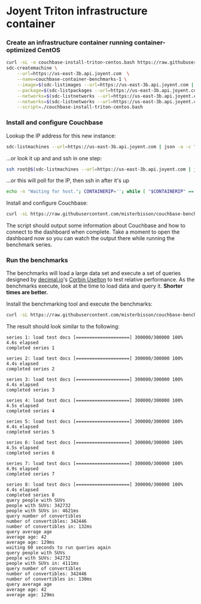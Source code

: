 # Joyent Triton infrastructure container

### Create an infrastructure container running container-optimized CentOS

```bash
curl -sL -o couchbase-install-triton-centos.bash https://raw.githubusercontent.com/misterbisson/couchbase-benchmark/master/bin/install-triton-centos.bash
sdc-createmachine \
    --url=https://us-east-3b.api.joyent.com  \
    --name=couchbase-container-benchmarks-1 \
    --image=$(sdc-listimages --url=https://us-east-3b.api.joyent.com | json -a -c "this.name === 'lx-centos-6'" id) \
    --package=$(sdc-listpackages --url=https://us-east-3b.api.joyent.com | json -a -c "this.memory === 4096" id) \
    --networks=$(sdc-listnetworks --url=https://us-east-3b.api.joyent.com | json -a -c "this.name ==='default'" id) \
    --networks=$(sdc-listnetworks --url=https://us-east-3b.api.joyent.com | json -a -c "this.name ==='Joyent-SDC-Public'" id) \
    --script=./couchbase-install-triton-centos.bash
```

### Install and configure Couchbase

Lookup the IP address for this new instance:

```bash
sdc-listmachines --url=https://us-east-3b.api.joyent.com | json -a -c "this.name === 'couchbase-container-benchmarks-1'" ips.1
```

...or look it up and and ssh in one step:

```bash
ssh root@$(sdc-listmachines --url=https://us-east-3b.api.joyent.com | json -a -c "this.name === 'couchbase-container-benchmarks-1'" ips.1)
```

...or this will poll for the IP, then ssh in after it's up

```bash
echo -n "Waiting for host."; CONTAINERIP=''; while [ "$CONTAINERIP" == '' ]; do echo -n '.'; CONTAINERIP=$(sdc-listmachines --url=https://us-east-3b.api.joyent.com | json -a -c "this.name === 'couchbase-container-benchmarks-1'" ips.1); sleep 0.7; done; echo; echo "Host created: $CONTAINERIP"; echo -n "Waiting for ssh to start."; for i in {1..7}; do echo -n '.'; sleep 0.7; done; echo; ssh root@$CONTAINERIP
```

Install and configure Couchbase:

```bash
curl -sL https://raw.githubusercontent.com/misterbisson/couchbase-benchmark/master/bin/install-triton-centos.bash | bash
```

The script should output some information about Couchbase and how to connect to the dashboard when complete. Take a moment to open the dashboard now so you can watch the output there while running the benchmark series.

### Run the benchmarks

The benchmarks will load a large data set and execute a set of queries designed by [decimal.io](http://www.decimal.io)'s [Corbin Uselton](https://github.com/corbinu) to test relative performance. As the benchmarks execute, look at the time to load data and query it. **Shorter times are better.**

Install the benchmarking tool and execute the benchmarks:

```bash
curl -sL https://raw.githubusercontent.com/misterbisson/couchbase-benchmark/master/bin/benchmark.bash | bash
```

The result should look similar to the following:

```
series 1: load test docs [====================] 300000/300000 100% 4.6s elapsed
completed series 1

series 2: load test docs [====================] 300000/300000 100% 4.4s elapsed
completed series 2

series 3: load test docs [====================] 300000/300000 100% 4.4s elapsed
completed series 3

series 4: load test docs [====================] 300000/300000 100% 4.5s elapsed
completed series 4

series 5: load test docs [====================] 300000/300000 100% 4.4s elapsed
completed series 5

series 6: load test docs [====================] 300000/300000 100% 4.5s elapsed
completed series 6

series 7: load test docs [====================] 300000/300000 100% 4.9s elapsed
completed series 7

series 8: load test docs [====================] 300000/300000 100% 4.4s elapsed
completed series 8
query people with SUVs
people with SUVs: 342732
people with SUVs in: 4621ms
query number of convertibles
number of convertibles: 342446
number of convertibles in: 132ms
query average age
average age: 42
average age: 129ms
waiting 60 seconds to run queries again
query people with SUVs
people with SUVs: 342732
people with SUVs in: 4111ms
query number of convertibles
number of convertibles: 342446
number of convertibles in: 130ms
query average age
average age: 42
average age: 129ms
```
